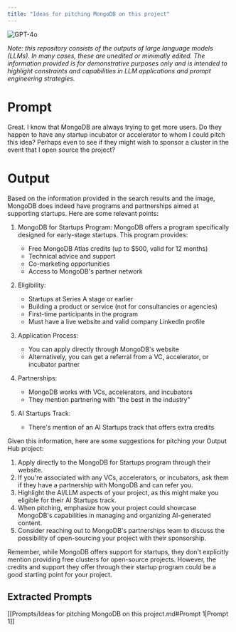```yaml
---
title: "Ideas for pitching MongoDB on this project"
---
```

![GPT-4o](https://img.shields.io/badge/GPT--4o-3333FF?style=for-the-badge&logo=openai&logoColor=white)



*Note: this repository consists of the outputs of large language models (LLMs). In many cases, these are unedited or minimally edited. The information provided is for demonstrative purposes only and is intended to highlight constraints and capabilities in LLM applications and prompt engineering strategies.*


# Prompt

Great. I know that MongoDB are always trying to get more users. Do they happen to have any startup incubator or accelerator to whom I could pitch this idea? Perhaps even to see if they might wish to sponsor a cluster in the event that I open source the project?

# Output

Based on the information provided in the search results and the image, MongoDB does indeed have programs and partnerships aimed at supporting startups. Here are some relevant points:

1. MongoDB for Startups Program: MongoDB offers a program specifically designed for early-stage startups. This program provides:
   - Free MongoDB Atlas credits (up to $500, valid for 12 months)
   - Technical advice and support
   - Co-marketing opportunities
   - Access to MongoDB's partner network

2. Eligibility:
   - Startups at Series A stage or earlier
   - Building a product or service (not for consultancies or agencies)
   - First-time participants in the program
   - Must have a live website and valid company LinkedIn profile

3. Application Process:
   - You can apply directly through MongoDB's website
   - Alternatively, you can get a referral from a VC, accelerator, or incubator partner

4. Partnerships:
   - MongoDB works with VCs, accelerators, and incubators
   - They mention partnering with "the best in the industry"

5. AI Startups Track:
   - There's mention of an AI Startups track that offers extra credits

Given this information, here are some suggestions for pitching your Output Hub project:

1. Apply directly to the MongoDB for Startups program through their website.
2. If you're associated with any VCs, accelerators, or incubators, ask them if they have a partnership with MongoDB and can refer you.
3. Highlight the AI/LLM aspects of your project, as this might make you eligible for their AI Startups track.
4. When pitching, emphasize how your project could showcase MongoDB's capabilities in managing and organizing AI-generated content.
5. Consider reaching out to MongoDB's partnerships team to discuss the possibility of open-sourcing your project with their sponsorship.

Remember, while MongoDB offers support for startups, they don't explicitly mention providing free clusters for open-source projects. However, the credits and support they offer through their startup program could be a good starting point for your project.
 




## Extracted Prompts
[[Prompts/Ideas for pitching MongoDB on this project.md#Prompt 1|Prompt 1]]

